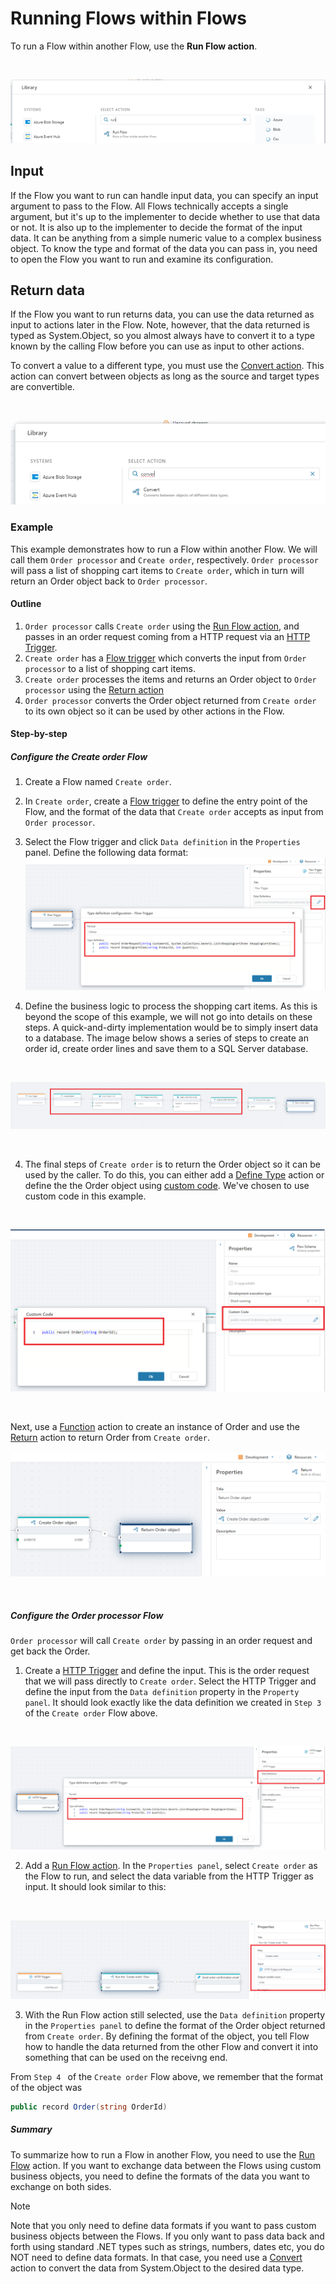 
# Running Flows within Flows

To run a Flow within another Flow, use the **Run Flow action**. 
 
<br/>

![img](../../../../images/running4.png)

## Input

If the Flow you want to run can handle input data, you can specify an input argument to pass to the Flow. All Flows technically accepts a single argument, but it's up to the implementer to decide whether to use that data or not. It is also up to the implementer to decide the format of the input data. It can be anything from a simple numeric value to a complex business object.  To know the type and format of the data you can pass in, you need to open the Flow you want to run and examine its configuration. 

## Return data

If the Flow you want to run returns data, you can use the data returned as input to actions later in the Flow. Note, however, that the data returned is typed as System.Object, so you almost always have to convert it to a type known by the calling Flow before you can use as input to other actions. 

To convert a value to a different type, you must use the [Convert action](../../actions/built-in/convert.md). This action can convert between objects as long as the source and target types are convertible.
 
<br/>

![img](../../../../images/running5.png)

### Example

This example demonstrates how to run a Flow within another Flow. We will call them `Order processor` and `Create order`, respectively.
`Order processor` will pass a list of shopping cart items to `Create order`, which in turn will return an Order object back to `Order processor`.

#### Outline

1) `Order processor` calls `Create order` using the [Run Flow action](../../actions/built-in/run-flow.md), and passes in an order request coming from a HTTP request via an [HTTP Trigger](../../triggers/http-trigger.md).  
2) `Create order` has a [Flow trigger](../../triggers/flow-trigger.md) which converts the input from `Order processor` to a list of shopping cart items.
3) `Create order` processes the items and returns an Order object to `Order processor` using the [Return action](../../actions/built-in/return.md)
4) `Order processor` converts the Order object returned from `Create order` to its own object so it can be used by other actions in the Flow.


#### Step-by-step

##### Configure the Create order Flow

1) Create a Flow named `Create order`.

2) In `Create order`, create a [Flow trigger](../../triggers/flow-trigger.md) to define the entry point of the Flow, and the format of the data that `Create order` accepts as input from `Order processor`.

3) Select the Flow trigger and click `Data definition` in the `Properties` panel. Define the following data format:  
![img](../../../../images/nested_execution_example_create_order_datatype.png)

4) Define the business logic to process the shopping cart items. As this is beyond the scope of this example, we will not go into details on these steps. A quick-and-dirty implementation would be to simply insert data to a database. The image below shows a series of steps to create an order id, create order lines and save them to a SQL Server database.
<br/>

![img](/images/nested_execution_example_insert_to_db.png)

<br/>

4) The final steps of `Create order` is to return the Order object so it can be used by the caller. 
To do this, you can either add a [Define Type](../../actions/built-in/define-type.md) action or define the the Order object using [custom code](../defining-custom-code.md). We've chosen to use custom code in this example. 

<br/>

![img](/images/nested_execution_example_order_custom_code.png)

<br/>

Next, use a [Function](../../actions/built-in/function.md) action to create an instance of Order and use the [Return](../../actions/built-in/return.md) action to return Order from `Create order`.

![img](/images/nested_execution_example_return_order.png)

<br/>

##### Configure the Order processor Flow

`Order processor` will call `Create order` by passing in an order request and get back the Order.

1) Create a [HTTP Trigger](../../triggers/http-trigger.md) and define the input. This is the order request that we will pass directly to `Create order`. 
Select the HTTP Trigger and define the input from the `Data definition` property in the `Property panel`. It should look exactly like the data definition we created in `Step 3` of the `Create order` Flow above.

<br/>

![img](/images/nested_execution_example_create_order_request_datatype.png)

2) Add a [Run Flow action](../../actions/built-in/run-flow.md). In the `Properties panel`, select `Create order` as the Flow to run, and select the data variable from the HTTP Trigger as input. It should look similar to this:
<br/>

![img](/images/nested_execution_example_run_create_order.png)

3) With the Run Flow action still selected, use the `Data definition` property in the `Properties panel` to define the format of the Order object returned from `Create order`. By defining the format of the object, you tell Flow how to handle the data returned from the other Flow and convert it into something that can be used on the receivng end.  

From `Step 4 ` of the `Create order` Flow above, we remember that the format of the object was

```csharp
public record Order(string OrderId)
```

##### Summary

To summarize how to run a Flow in another Flow, you need to use the [Run Flow](../../actions/built-in/run-flow.md) action.
If you want to exchange data between the Flows using custom business objects, you need to define the formats of the data you want to exchange on both sides. 

> [!NOTE]
> Note that you only need to define data formats if you want to pass custom business objects between the Flows. If you only want to pass data back and forth  using standard .NET types such as strings, numbers, dates etc, you do NOT need to define data formats. In that case, you need use a [Convert](../../actions/built-in/convert.md) action to convert the data from System.Object to the desired data type.

